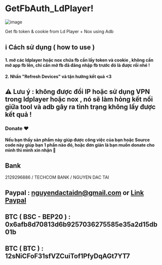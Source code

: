 # GetFbAuth_LdPlayer!
![image](https://user-images.githubusercontent.com/44217992/146957552-17ca9f02-7810-4a16-847d-1531546fdd6c.png)


Get fb token &amp; cookie from Ld Player + Nox using Adb

## ℹ️ Cách sử dụng ( how to use )

#### 1. mở các ldplayer hoặc nox chứa fb cần lấy token và cookie , không cần mở app fb lên, chỉ cần mở fb đã đăng nhập fb trước đó là được rồi nhé !

#### 2. Nhấn "Refresh Devices" và tận hưởng kết quả <3

## ⚠️ Lưu ý : không được đổi IP hoặc sử dụng VPN trong ldplayer hoặc nox , nó sẽ làm hỏng kết nối giữa tool và adb gây ra tình trạng không lấy được kết quả !

### Donate ❤️

#### Nếu bạn thấy sản phẩm này giúp được công việc của bạn hoặc Source code này giúp bạn 1 phần nào đó, hoặc đơn giản là bạn muốn donate cho mình thì mình xin nhận 🤣

## Bank
2129296886 / TECHCOM BANK / NGUYEN DAC TAI
## Paypal : nguyendactaidn@gmail.com or [Link Paypal](https://www.paypal.com/paypalme/nguyendactai)
## BTC ( BSC - BEP20 ) : 0x6afb8d70813d6b9257036275585e35a2d15db01b
## BTC ( BTC ) : 12sNiCFoF31sfVZCuiTof1PfyDqAGt7YT7
